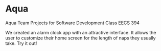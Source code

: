 Aqua
====

Aqua Team Projects for Software Development Class EECS 394

We created an alarm clock app with an attractive interface. It allows the user to customize their home screen for the length of naps they usually take. Try it out!
